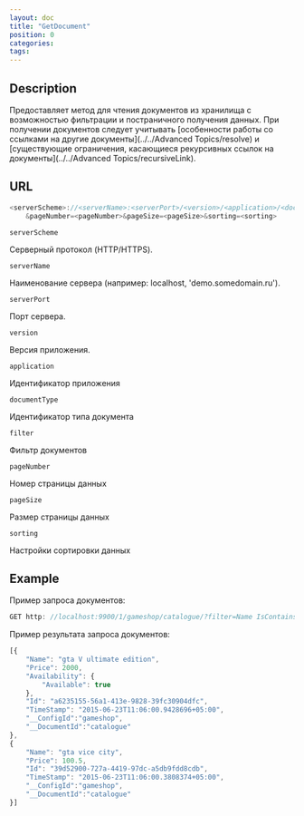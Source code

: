 ```yaml
---
layout: doc
title: "GetDocument"
position: 0
categories: 
tags:
---
```


## Description
Предоставляет метод для чтения документов из хранилища с возможностью фильтрации и постраничного 
получения данных.
При получении документов следует учитывать [особенности работы со ссылками на другие документы](../../Advanced Topics/resolve) и
[существующие ограничения, касающиеся рекурсивных ссылок на документы](../../Advanced Topics/recursiveLink).

## URL
```js
<serverScheme>://<serverName>:<serverPort>/<version>/<application>/<documentType>/?filter=<filter>
	&pageNumber=<pageNumber>&pageSize=<pageSize>&sorting=<sorting>
```

`serverScheme`

Серверный протокол (HTTP/HTTPS).

`serverName`

Наименование сервера (например: localhost, 'demo.somedomain.ru').

`serverPort`

Порт сервера.

`version`

Версия приложения.

`application`

Идентификатор приложения

`documentType`

Идентификатор типа документа

`filter`

Фильтр документов

`pageNumber`

Номер страницы данных

`pageSize`

Размер страницы данных

`sorting`

Настройки сортировки данных

## Example

Пример запроса документов:

```js
GET http: //localhost:9900/1/gameshop/catalogue/?filter=Name IsContains gta&pageNumber=0&pageSize=100&sorting=Price descending
```

Пример результата запроса документов:

```js
[{
	"Name": "gta V ultimate edition",
	"Price": 2000,
	"Availability": {
		"Available": true
	},
	"Id": "a6235155-56a1-413e-9828-39fc30904dfc",
	"TimeStamp": "2015-06-23T11:06:00.9428696+05:00",
	"__ConfigId":"gameshop",
	"__DocumentId":"catalogue"	
},
{
	"Name": "gta vice city",
	"Price": 100.5,
	"Id": "39d52900-727a-4419-97dc-a5db9fdd8cdb",
	"TimeStamp": "2015-06-23T11:06:00.3808374+05:00",
	"__ConfigId":"gameshop",
	"__DocumentId":"catalogue"
}]
```
